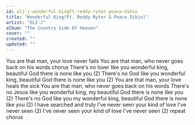 ```yaml
---
id: eli-j-wonderful-kingft-reddy-ryter-peace-dikio
title: "Wonderful King(Ft. Reddy Ryter & Peace Dikio)"
artist: "ELI-J"
album: "The Country Side Of Heaven"
cover: ""
created: ""
updated: ""
---
```


You are that man, your love never fails
You are that man, who never goes back on his words
     chorus
There's no lover like you
wonderful king, beautiful God
there is none like you (2)
There's no God like you
wonderful king, beautiful God
there is none like you (2)
You are that man, your love heals the sick
You are that man, who never goes back on his words
There's no Jesus like you
wonderful king, my beautiful God
there is none like you (2)
There's no God like you
my wonderful king, beautiful God
there is none like you (2)
I have searched and truly
I've never seen your kind of love
I've never seen (2)
I've never seen your kind of love
I've never seen (2)
repeat chorus